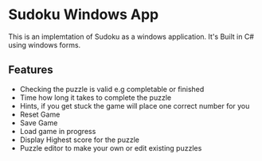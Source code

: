 # Sudoku Windows App

This is an implemtation of Sudoku as a windows application.
It's Built in C# using windows forms.

## Features
- Checking the puzzle is valid e.g completable or finished
- Time how long it takes to complete the puzzle
- Hints, if you get stuck the game will place one correct number for you
- Reset Game
- Save Game
- Load game in progress
- Display Highest score for the puzzle
- Puzzle editor to make your own or edit existing puzzles
